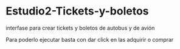 # Estudio2-Tickets-y-boletos
interfase para crear tickets y boletos de autobus y de avión 

Para poderlo ejecutar basta con dar click en las adquirir o comprar 
